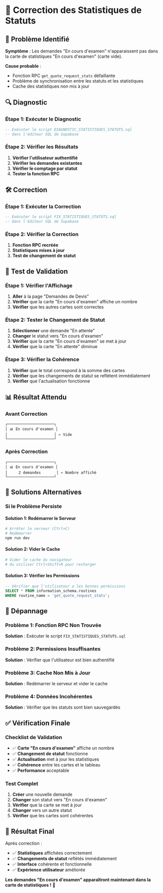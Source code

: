 # 🔧 Correction des Statistiques de Statuts

## 🚨 Problème Identifié

**Symptôme** : Les demandes "En cours d'examen" n'apparaissent pas dans la carte de statistiques "En cours d'examen" (carte vide).

**Cause probable** : 
- Fonction RPC `get_quote_request_stats` défaillante
- Problème de synchronisation entre les statuts et les statistiques
- Cache des statistiques non mis à jour

## 🔍 Diagnostic

### Étape 1: Exécuter le Diagnostic
```sql
-- Exécuter le script DIAGNOSTIC_STATISTIQUES_STATUTS.sql
-- dans l'éditeur SQL de Supabase
```

### Étape 2: Vérifier les Résultats
1. **Vérifier l'utilisateur authentifié**
2. **Vérifier les demandes existantes**
3. **Vérifier le comptage par statut**
4. **Tester la fonction RPC**

## 🛠️ Correction

### Étape 1: Exécuter la Correction
```sql
-- Exécuter le script FIX_STATISTIQUES_STATUTS.sql
-- dans l'éditeur SQL de Supabase
```

### Étape 2: Vérifier la Correction
1. **Fonction RPC recréée**
2. **Statistiques mises à jour**
3. **Test de changement de statut**

## 🚀 Test de Validation

### Étape 1: Vérifier l'Affichage
1. **Aller** à la page "Demandes de Devis"
2. **Vérifier** que la carte "En cours d'examen" affiche un nombre
3. **Vérifier** que les autres cartes sont correctes

### Étape 2: Tester le Changement de Statut
1. **Sélectionner** une demande "En attente"
2. **Changer** le statut vers "En cours d'examen"
3. **Vérifier** que la carte "En cours d'examen" se met à jour
4. **Vérifier** que la carte "En attente" diminue

### Étape 3: Vérifier la Cohérence
1. **Vérifier** que le total correspond à la somme des cartes
2. **Vérifier** que les changements de statut se reflètent immédiatement
3. **Vérifier** que l'actualisation fonctionne

## 📊 Résultat Attendu

### **Avant Correction**
```
┌─────────────────────┐
│ 📊 En cours d'examen │
│                     │ ← Vide
└─────────────────────┘
```

### **Après Correction**
```
┌─────────────────────┐
│ 📊 En cours d'examen │
│     2 demandes       │ ← Nombre affiché
└─────────────────────┘
```

## 🔧 Solutions Alternatives

### Si le Problème Persiste

#### Solution 1: Redémarrer le Serveur
```bash
# Arrêter le serveur (Ctrl+C)
# Redémarrer
npm run dev
```

#### Solution 2: Vider le Cache
```bash
# Vider le cache du navigateur
# Ou utiliser Ctrl+Shift+R pour recharger
```

#### Solution 3: Vérifier les Permissions
```sql
-- Vérifier que l'utilisateur a les bonnes permissions
SELECT * FROM information_schema.routines 
WHERE routine_name = 'get_quote_request_stats';
```

## 🚨 Dépannage

### Problème 1: Fonction RPC Non Trouvée
**Solution** : Exécuter le script `FIX_STATISTIQUES_STATUTS.sql`

### Problème 2: Permissions Insuffisantes
**Solution** : Vérifier que l'utilisateur est bien authentifié

### Problème 3: Cache Non Mis à Jour
**Solution** : Redémarrer le serveur et vider le cache

### Problème 4: Données Incohérentes
**Solution** : Vérifier que les statuts sont bien sauvegardés

## ✅ Vérification Finale

### Checklist de Validation
- ✅ **Carte "En cours d'examen"** affiche un nombre
- ✅ **Changement de statut** fonctionne
- ✅ **Actualisation** met à jour les statistiques
- ✅ **Cohérence** entre les cartes et le tableau
- ✅ **Performance** acceptable

### Test Complet
1. **Créer** une nouvelle demande
2. **Changer** son statut vers "En cours d'examen"
3. **Vérifier** que la carte se met à jour
4. **Changer** vers un autre statut
5. **Vérifier** que les cartes sont cohérentes

## 🎯 Résultat Final

Après correction :
- ✅ **Statistiques** affichées correctement
- ✅ **Changements de statut** reflétés immédiatement
- ✅ **Interface** cohérente et fonctionnelle
- ✅ **Expérience utilisateur** améliorée

**Les demandes "En cours d'examen" apparaîtront maintenant dans la carte de statistiques !** 🎉
